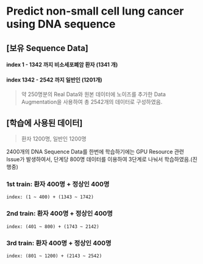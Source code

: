 # Predict non-small cell lung cancer using DNA sequence  
  

## [보유 Sequence Data]
#### index 1 - 1342 까지 비소세포폐암 환자 (1341 개)  
#### index 1342 - 2542 까지 일반인 (1201개)  
> 약 250명분의 Real Data와 원본 데이터에 노이즈를 추가한 Data Augmentation을 사용하여 총 2542개의 데이터로 구성하였음.

## [학습에 사용된 데이터]
> 환자 1200명, 일반인 1200명

2400개의 DNA Sequence Data를 한번에 학습하기에는 GPU Resource 관련 Issue가 발생하여서,
단계당 800명 데이터를 이용하여 3단계로 나눠서 학습하였음.(진행중)

### 1st train: 환자 400명 + 정상인 400명  
	index: (1 ~ 400) + (1343 ~ 1742)   
  
### 2nd train: 환자 400명 + 정상인 400명  
	index: (401 ~ 800) + (1743 ~ 2142)  
  
### 3rd train: 환자 400명 + 정상인 400명  
 	index: (801 ~ 1200) + (2143 ~ 2542)  
